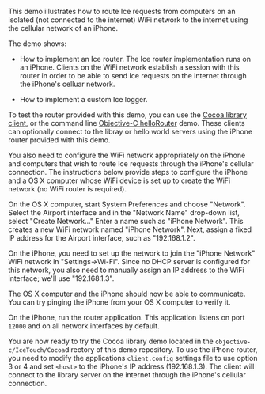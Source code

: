 This demo illustrates how to route Ice requests from computers on an
isolated (not connected to the internet) WiFi network to the internet
using the cellular network of an iPhone.

The demo shows:

  - How to implement an Ice router. The Ice router implementation runs
    on an iPhone. Clients on the WiFi network establish a session
    with this router in order to be able to send Ice requests on the
    internet through the iPhone's celluar network.

  - How to implement a custom Ice logger.

To test the router provided with this demo, you can use the
[Cocoa library client](../../Cocoa/library), or the command line
[Objective-C helloRouter](../../../Ice/helloRouter) demo. These
clients can optionally connect to the libray or hello world servers
using the iPhone router provided with this demo.

You also need to configure the WiFi network appropriately on the
iPhone and computers that wish to route Ice requests through the
iPhone's cellular connection. The instructions below provide steps to
configure the iPhone and a OS X computer whose WiFi device is set up
to create the WiFi network (no WiFi router is required).

On the OS X computer, start System Preferences and choose
"Network". Select the Airport interface and in the "Network Name"
drop-down list, select "Create Network..." Enter a name such as
"iPhone Network". This creates a new WiFi network named "iPhone
Network". Next, assign a fixed IP address for the Airport interface,
such as "192.168.1.2".

On the iPhone, you need to set up the network to join the "iPhone
Network" WiFi network in "Settings->Wi-Fi". Since no DHCP server is
configured for this network, you also need to manually assign an IP
address to the WiFi interface; we'll use "192.168.1.3".

The OS X computer and the iPhone should now be able to
communicate. You can try pinging the iPhone from your OS X computer to
verify it.

On the iPhone, run the router application. This application listens
on port `12000` and on all network interfaces by default.

You are now ready to try the Cocoa library demo located in the
`objective-c/IceTouch/Cocoa`directory of this demo repository. To use the
iPhone router, you need to modify the applications `client.config` settings
file to use option 3 or 4 and set `<host>` to the iPhone's IP address
(192.168.1.3). The client will connect to the library server on the internet
through the iPhone's cellular connection.
